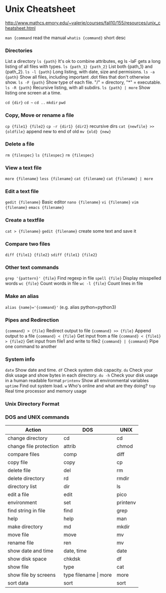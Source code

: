 # Unix Cheatsheet
http://www.mathcs.emory.edu/~valerie/courses/fall10/155/resources/unix_cheatsheet.html

`man {command` read the manual
`whatis {command}` short desc

### Directories
List a directory
`ls {path}`	It's ok to combine attributes, eg ls -laF gets a long listing of all files with types.
`ls {path_1} {path_2}`	List both {path_1} and {path_2}.
`ls -l {path}`	Long listing, with date, size and permisions.
`ls -a {path}`	Show all files, including important .dot files that don't otherwise show.
`ls -F {path}`	Show type of each file. "/" = directory, "*" = executable.
`ls -R {path}`	Recursive listing, with all subdirs.
`ls {path} | more`	Show listing one screen at a time.

`cd {dir}`
`cd ~`
`cd ..`
`mkdir`
`pwd`

### Copy, Move or rename a file
`cp {file1} {file2}`
`cp -r {dir1} {dir2}` recursive dirs
`cat {newfile} >> {oldfile}` append new to end of old
`mv {old} {new}`

### Delete a file
`rm {filespec}`
`ls {filespec}`
`rm {filespec}`

### View a text file
`more {filename}`
`less {filename}`
`cat {filename}`
`cat {filename} | more`

### Edit a text file
`gedit {filename}` Basic editor
`nano {filename}`
`vi {filename}`
`vim {filename}`
`emacs {filename}`

### Create a textfile
`cat > {filename}`
`gedit {filename}` create some text and save it

### Compare two files
`diff {file1} {file2}`
`sdiff {file1} {file2}`

### Other text commands
`grep '{pattern}' {file}` Find regexp in file
`spell {file}` Display misspelled words
`wc {file}` Count words in file
`wc -l {file}` Count lines in file

### Make an alias
`alias {name}='{command}'` (e.g. alias python=python3)

### Pipes and Redirection

`{command} > {file}` Redirect output to file
`{command} >> {file}` Append output to a file
`{command} < {file}` Get input from a file
`{command} < {file1} > {file2}` Get input from file1 and write to file2
`{command} | {command}` Pipe one command to another


### System info
`date`	    Show date and time.
`df`	        Check system disk capacity.
`du`	        Check your disk usage and show bytes in each directory.
`du -h`	    Check your disk usage in a human readable format
`printenv`	Show all environmental variables
`uptime`	    Find out system load.
`w`	        Who's online and what are they doing?
`top`	        Real time processor and memory usage


### Unix Directory Format


### DOS and UNIX commands
|Action | DOS |	UNIX |
|-------|-----|------|
|change directory |	cd |cd|
|change file protection	|attrib	|chmod|
|compare files|	comp	|diff|
|copy file|	copy	|cp|
|delete file|	del	|rm|
|delete directory|	rd	|rmdir|
|directory list|	dir	|ls|
|edit a file|	edit	|pico|
|environment|	set	|printenv|
|find string in file|	find	|grep|
|help|	help|   man|
|make directory|	md	|mkdir|
|move file|	move	|mv|
|rename file|	ren	|mv|
|show date and time| date, time	|date|
|show disk space|	chkdsk	|df|
|show file|	type|	cat|
|show file by screens	|type filename \| more|	more
|sort data|	sort|	sort|